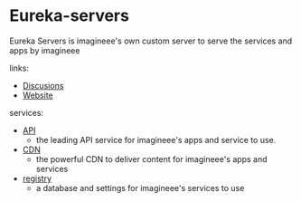 # Eureka-servers
Eureka Servers is imagineee's own custom server to serve the services and apps by imagineee

links:
- [Discusions](https://github.com/eureka-imagineee-server/Eureka-servers/discussions)
- [Website](https://eureka-imagineee-server.github.io/)

services:
- [API](https://github.com/eureka-imagineee-server/api)
  - the leading API service for imagineee's apps and service to use.   
- [CDN](https://github.com/eureka-imagineee-server/cdn)
  - the powerful CDN to deliver content for imagineee's apps and services
- [registry](https://github.com/eureka-imagineee-server/registry)
  - a database and settings for imagineee's services to use
